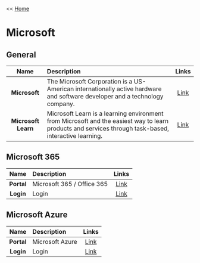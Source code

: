 << [Home](https://github.com/michel-abele/it-link-lists/blob/main/README.md)

# Microsoft

## General

| Name | Description | Links |
| :--: | :---------- | :---: |
| **Microsoft** | The Microsoft Corporation is a US-American internationally active hardware and software developer and a technology company. | [Link](https://www.microsoft.com/) |
| **Microsoft Learn** | Microsoft Learn is a learning environment from Microsoft and the easiest way to learn products and services through task-based, interactive learning. | [Link](https://learn.microsoft.com/) |

## Microsoft 365

| Name | Description | Links |
| :--: | :---------- | :---: |
| **Portal** | Microsoft 365 / Office 365 | [Link](https://www.office.com/) |
| **Login** | Login | [Link](https://login.microsoftonline.com/) |

## Microsoft Azure

| Name | Description | Links |
| :--: | :---------- | :---: |
| **Portal** | Microsoft Azure | [Link](https://azure.microsoft.com/) |
| **Login** | Login | [Link](https://login.microsoftonline.com/) |
